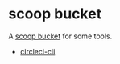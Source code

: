 # scoop bucket

A [scoop bucket](https://github.com/lukesampson/scoop/wiki/Buckets) for some tools.

- [circleci-cli](https://circleci.com/docs/2.0/local-cli/)
